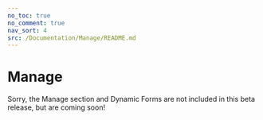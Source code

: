 ```yaml
---
no_toc: true
no_comment: true
nav_sort: 4
src: /Documentation/Manage/README.md
---
```


# Manage

Sorry, the Manage section and Dynamic Forms are not included in this beta release, but are coming soon!
